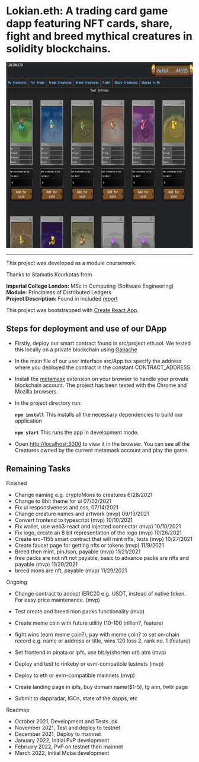 # Lokian.eth: A trading card game dapp featuring NFT cards, share, fight and breed mythical creatures in solidity blockchains.

<!-- <img src="./screenshots/fighting_tab.png" alt="" width="1000em" height="500em">
 -->
 <img src="./screenshots/project.eth.ss2.png" alt="" width="1000em" height="500em">

***

This project was developed as a module coursework.

Thanks to Stamatis Kourkotas from

**Imperial College London:** MSc in Computing (Software Engineering)<br />
**Module:** Principless of Distributed Ledgers<br />
**Project Description:** Found in included [report](./report.pdf)<br />

This project was bootstrapped with [Create React App](https://github.com/facebook/create-react-app).

## Steps for deployment and use of our DApp

- Firstly, deploy our smart contract found in src/project.eth.sol. We tested this locally on a private blockchain using [Ganache](https://www.trufflesuite.com/ganache)
- In the main file of our user interface src/App.tsx specify the address where you deployed the contract in the constant CONTRACT_ADDRESS.
- Install the [metamask](https://metamask.io/) extension on your browser to handle your provate blockchain account. The project has been tested with the Chrome and Mozilla browsers.
- In the project directory run:

    **`npm install`** This installs all the necessary dependencies to build our application
    
    **`npm start`** This runs the app in development mode.<br />

- Open [http://localhost:3000](http://localhost:3000) to view it in the browser. You can see all the Creatures owned by the current metamask account and play the game.

## Remaining Tasks

Finished
- Change naming e.g. cryptoMons to creatures 6/28/2021
- Change to 8bit theme for ui 07/02/2021
- Fix ui responsiveness and css, 07/14/2021
- Change creature names and artwork (mvp) 09/13/2021
- Convert frontend to typescript (mvp) 10/10/2021
- Fix wallet, use web3-react and injected connector (mvp) 10/10/2021
- Fix logo, create an 8 bit representation of the logo (mvp) 10/26/2021
- Create erc-1155 smart contract that will mint nfts, tests (mvp) 10/27/2021
- Create faucet page for getting nfts or tokens (mvp) 11/9/2021
- Breed then mint, pinJson, payable (mvp) 11/21/2021
- free packs are not nft not payable, basic to advance packs are nfts and payable (mvp) 11/29/2021
- breed mons are nft, payable (mvp) 11/29/2021

Ongoing
- Change contract to accept IERC20 e.g. USDT, instead of native token. For easy price maintenance. (mvp) 
- Test create and breed mon packs functionality (mvp)

- Create meme coin with future utility (10-100 trillion?, feature) 

- fight wins (earn meme coin?), pay with meme coin? to set on-chain record e.g. name or address or title, wins 120 loss 2, rank no. 1 (feature)

- Set frontend in pinata or ipfs, use bit.ly(shorten url) atm (mvp)
- Deploy and test to rinkeby or evm-compatible testnets (mvp)
- Deploy to eth or evm-compatible mainnets (mvp)

- Create landing page in ipfs, buy domain name($1-5), tg ann, twitr page
- Submit to dappradar, IGOs, state of the dapps, etc 


Roadmap
- October 2021, Development and Tests..ok
- November 2021, Test and deploy to testnet
- December 2021, Deploy to mainnet 
- January 2022, Initial PvP development
- February 2022, PvP on testnet then mainnet
- March 2022, Initial Moba development  



